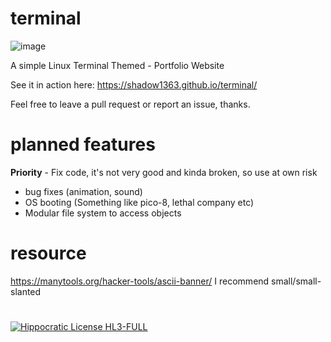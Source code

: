 # terminal
![image](https://github.com/Shadow1363/terminal/assets/112425274/788f89f0-6fe8-4060-b0d5-216a8a27a077)

A simple Linux Terminal Themed - Portfolio Website

See it in action here: https://shadow1363.github.io/terminal/

Feel free to leave a pull request or report an issue, thanks.

# planned features
**Priority** - Fix code, it's not very good and kinda broken, so use at own risk
- bug fixes (animation, sound)
- OS booting (Something like pico-8, lethal company etc)
- Modular file system to access objects

# resource
https://manytools.org/hacker-tools/ascii-banner/
I recommend small/small-slanted
#
[![Hippocratic License HL3-FULL](https://img.shields.io/static/v1?label=Hippocratic%20License&message=HL3-FULL&labelColor=5e2751&color=bc8c3d)](https://firstdonoharm.dev/version/3/0/full.html)
